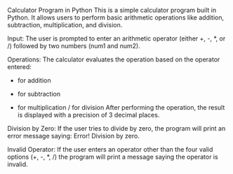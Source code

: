 Calculator Program in Python
This is a simple calculator program built in Python. It allows users to perform basic arithmetic operations like addition, subtraction, multiplication, and division.

Input:
The user is prompted to enter an arithmetic operator (either +, -, *, or /) followed by two numbers (num1 and num2).

Operations:
The calculator evaluates the operation based on the operator entered:
+ for addition
- for subtraction
* for multiplication
/ for division
After performing the operation, the result is displayed with a precision of 3 decimal places.

Division by Zero:
If the user tries to divide by zero, the program will print an error message saying: Error! Division by zero.

Invalid Operator:
If the user enters an operator other than the four valid options (+, -, *, /) the program will print a message saying the operator is invalid.
